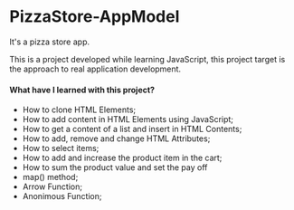 # PizzaStore-AppModel

It's a pizza store app. 

This is a project developed while learning JavaScript, this project target is the approach to real application development.

#### What have I learned with this project?

- How to clone HTML Elements;
- How to add content in HTML Elements using JavaScript;
- How to get a content of a list and insert in HTML Contents;
- How to add, remove and change HTML Attributes;
- How to select items;
- How to add and increase the product item in the cart;
- How to sum the product value and set the pay off
- map() method;
- Arrow Function;
- Anonimous Function;
